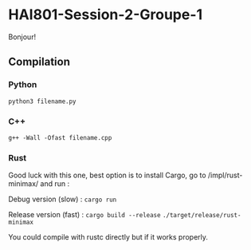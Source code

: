 # HAI801-Session-2-Groupe-1

Bonjour!

## Compilation

### Python

`python3 filename.py`

### C++

`g++ -Wall -Ofast filename.cpp`

### Rust

Good luck with this one, best option is to install Cargo, go to /impl/rust-minimax/ and run :

Debug version (slow) :
`cargo run`

Release version (fast) :
`cargo build --release`
`./target/release/rust-minimax`

You could compile with rustc directly but if it works properly.